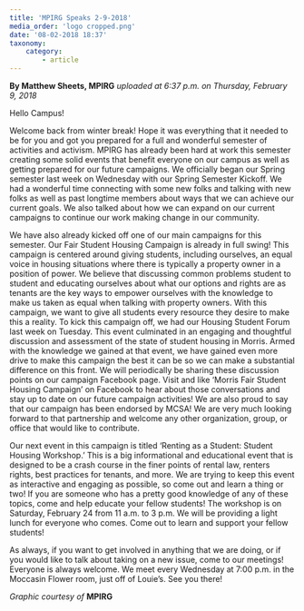 ```yaml
---
title: 'MPIRG Speaks 2-9-2018'
media_order: 'logo cropped.png'
date: '08-02-2018 18:37'
taxonomy:
    category:
        - article
---
```


**By Matthew Sheets, MPIRG** _uploaded at 6:37 p.m. on Thursday, February 9, 2018_

Hello Campus!

Welcome back from winter break! Hope it was everything that it needed to be for you and got you prepared for a full and wonderful semester of activities and activism. MPIRG has already been hard at work this semester creating some solid events that benefit everyone on our campus as well as getting prepared for our future campaigns. We officially began our Spring semester last week on Wednesday with our Spring Semester Kickoff. We had a wonderful time connecting with some new folks and talking with new folks as well as past longtime members about ways that we can achieve our current goals. We also talked about how we can expand on our current campaigns to continue our work making change in our community.

We have also already kicked off one of our main campaigns for this semester. Our Fair Student Housing Campaign is already in full swing! This campaign is centered around giving students, including ourselves, an equal voice in housing situations where there is typically a property owner in a position of power. We believe that discussing common problems student to student and educating ourselves about what our options and rights are as tenants are the key ways to empower ourselves with the knowledge to make us taken as equal when talking with property owners. With this campaign, we want to give all students every resource they desire to make this a reality. To kick this campaign off, we had our Housing Student Forum last week on Tuesday. This event culminated in an engaging and thoughtful discussion and assessment of the state of student housing in Morris. Armed with the knowledge we gained at that event, we have gained even more drive to make this campaign the best it can be so we can make a substantial difference on this front. We will periodically be sharing these discussion points on our campaign Facebook page. Visit and like ‘Morris Fair Student Housing Campaign’ on Facebook to hear about those conversations and stay up to date on our future campaign activities! We are also proud to say that our campaign has been endorsed by MCSA! We are very much looking forward to that partnership and welcome any other organization, group, or office that would like to contribute.

Our next event in this campaign is titled ‘Renting as a Student: Student Housing Workshop.’ This is a big informational and educational event that is designed to be a crash course in the finer points of rental law, renters rights, best practices for tenants, and more. We are trying to keep this event as interactive and engaging as possible, so come out and learn a thing or two! If you are someone who has a pretty good knowledge of any of these topics, come and help educate your fellow students! The workshop is on Saturday, February 24 from 11 a.m. to 3 p.m. We will be providing a light lunch for everyone who comes. Come out to learn and support your fellow students!

As always, if you want to get involved in anything that we are doing, or if you would like to talk about taking on a new issue, come to our meetings! Everyone is always welcome. We meet every Wednesday at 7:00 p.m. in the Moccasin Flower room, just off of Louie’s. See you there!

_Graphic courtesy of_ **MPIRG**